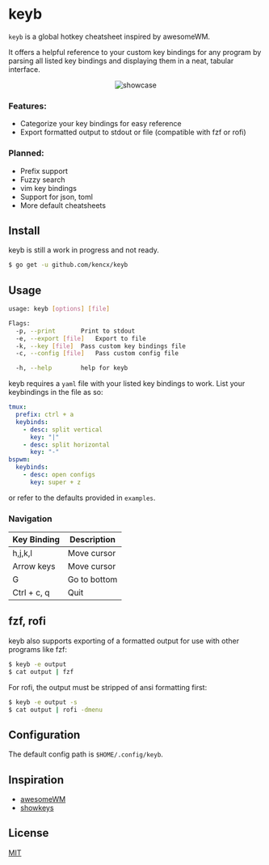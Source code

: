 # keyb

`keyb` is a global hotkey cheatsheet inspired by awesomeWM. 

It offers a helpful reference to your custom key bindings for any program by parsing all listed key bindings and displaying them in a neat, tabular interface.

<p align="center">
<img src="https://raw.githubusercontent.com/kencx/keyb/master/assets/keyb.png" alt="showcase">
</p>

### Features:
- Categorize your key bindings for easy reference
- Export formatted output to stdout or file (compatible with fzf or rofi)

### Planned:
- Prefix support
- Fuzzy search
- vim key bindings
- Support for json, toml
- More default cheatsheets

## Install
keyb is still a work in progress and not ready.

```bash
$ go get -u github.com/kencx/keyb
```

## Usage

```bash
usage: keyb [options] [file]

Flags:
  -p, --print		Print to stdout
  -e, --export [file]	Export to file
  -k, --key [file]	Pass custom key bindings file
  -c, --config [file]	Pass custom config file

  -h, --help		help for keyb
```


keyb requires a `yaml` file with your listed key bindings to work. List your keybindings in the file as so:
```yaml
tmux:
  prefix: ctrl + a
  keybinds:
    - desc: split vertical
      key: "|"
    - desc: split horizontal
      key: "-"
bspwm:
  keybinds:
    - desc: open configs
      key: super + z
```
or refer to the defaults provided in `examples`.

### Navigation

| Key Binding | Description  |
|------------ | ------------ |
| h,j,k,l     | Move cursor  |
| Arrow keys  | Move cursor	 |
| G			  | Go to bottom |
| Ctrl + c, q | Quit		 |


## fzf, rofi

keyb also supports exporting of a formatted output for use with other programs
like fzf:
```bash
$ keyb -e output
$ cat output | fzf
```

For rofi, the output must be stripped of ansi formatting first:
```bash
$ keyb -e output -s
$ cat output | rofi -dmenu
```

## Configuration
The default config path is `$HOME/.config/keyb`.


## Inspiration
- [awesomeWM](https://github.com/awesomeWM/awesome)
- [showkeys](https://github.com/adamharmansky/showkeys)

## License
[MIT](LICENSE)
